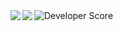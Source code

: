 <a herf="https://github-stats-eta-two.vercel.app/">
  <img src="https://github-stats-eta-two.vercel.app/api/stats/shimgo2008" alt="Developer Score">
</a>
<a href="https://github.com/anuraghazra/github-readme-stats">
  <img align="left" src="https://github-readme-stats.vercel.app/api?username=Shimgo2008&count_private=true&show_icons=true&date=1758761711" />
</a>
<a href="https://github.com/anuraghazra/github-readme-stats">
  <img align="left" src="https://github-readme-stats.vercel.app/api/top-langs/?username=Shimgo2008&count_private=true&date=1758761711" />
</a>
